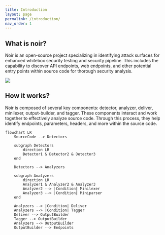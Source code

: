 ```yaml
---
title: Introduction
layout: page
permalink: /introduction/
nav_order: 1
---
```


## What is noir?
Noir is an open-source project specializing in identifying attack surfaces for enhanced whitebox security testing and security pipeline. This includes the capability to discover API endpoints, web endpoints, and other potential entry points within source code for thorough security analysis.

![](/images/noir-usage.jpg)

## How it works?

Noir is composed of several key components: detector, analyzer, deliver, minilexer, output-builder, and tagger. These components interact and work together to effectively analyze source code. Through this process, they help identify endpoints, parameters, headers, and more within the source code.

```mermaid
flowchart LR
    SourceCode --> Detectors

    subgraph Detectors
        direction LR
        Detector1 & Detector2 & Detector3
    end

    Detectors --> Analyzers

    subgraph Analyzers
        direction LR
        Analyzer1 & Analyzer2 & Analyzer3
        Analyzer2 --> |Condition| Minilexer
        Analyzer3 --> |Condition| Miniparser
    end

    Analyzers --> |Condition| Deliver
    Analyzers --> |Condition| Tagger
    Deliver --> OutputBuilder
    Tagger --> OutputBuilder
    Analyzers --> OutputBuilder
    OutputBuilder --> Endpoints

```